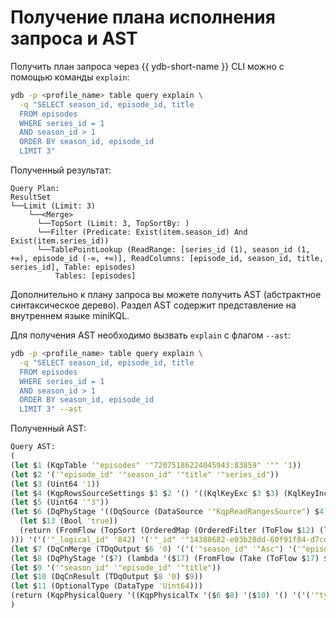 # Получение плана исполнения запроса и AST

Получить план запроса через {{ ydb-short-name }} CLI можно с помощью команды `explain`:

```bash
ydb -p <profile_name> table query explain \
  -q "SELECT season_id, episode_id, title
  FROM episodes
  WHERE series_id = 1
  AND season_id > 1
  ORDER BY season_id, episode_id
  LIMIT 3"
```

Полученный результат:

```text
Query Plan:
ResultSet
└──Limit (Limit: 3)
    └──<Merge>
      └──TopSort (Limit: 3, TopSortBy: )
      └──Filter (Predicate: Exist(item.season_id) And Exist(item.series_id))
      └──TablePointLookup (ReadRange: [series_id (1), season_id (1, +∞), episode_id (-∞, +∞)], ReadColumns: [episode_id, season_id, title, series_id], Table: episodes)
          Tables: [episodes]
```

Дополнительно к плану запроса вы можете получить AST (абстрактное синтаксическое дерево).
Раздел AST содержит представление на внутреннем языке miniKQL.

Для получения AST необходимо вызвать `explain` с флагом `--ast`:

```bash
ydb -p <profile_name> table query explain \
  -q "SELECT season_id, episode_id, title
  FROM episodes
  WHERE series_id = 1
  AND season_id > 1
  ORDER BY season_id, episode_id
  LIMIT 3" --ast
```

Полученный AST:

```clojure
Query AST:
(
(let $1 (KqpTable '"episodes" '"72075186224045943:83859" '"" '1))
(let $2 '('"episode_id" '"season_id" '"title" '"series_id"))
(let $3 (Uint64 '1))
(let $4 (KqpRowsSourceSettings $1 $2 '() '((KqlKeyExc $3 $3) (KqlKeyInc $3))))
(let $5 (Uint64 '"3"))
(let $6 (DqPhyStage '((DqSource (DataSource '"KqpReadRangesSource") $4)) (lambda '($12) (block '(
  (let $13 (Bool 'true))
  (return (FromFlow (TopSort (OrderedMap (OrderedFilter (ToFlow $12) (lambda '($14) (And (Exists (Member $14 '"season_id")) (Exists (Member $14 '"series_id"))))) (lambda '($15) (AsStruct '('"episode_id" (Member $15 '"episode_id")) '('"season_id" (Member $15 '"season_id")) '('"title" (Member $15 '"title"))))) $5 '($13 $13) (lambda '($16) '((Member $16 '"season_id") (Member $16 '"episode_id"))))))
))) '('('"_logical_id" '842) '('"_id" '"14388682-e03b28dd-60f91f84-d7cd002f"))))
(let $7 (DqCnMerge (TDqOutput $6 '0) '('('"season_id" '"Asc") '('"episode_id" '"Asc"))))
(let $8 (DqPhyStage '($7) (lambda '($17) (FromFlow (Take (ToFlow $17) $5))) '('('"_logical_id" '855) '('"_id" '"295c0459-34d4b026-b467e71f-35402430"))))
(let $9 '('"season_id" '"episode_id" '"title"))
(let $10 (DqCnResult (TDqOutput $8 '0) $9))
(let $11 (OptionalType (DataType 'Uint64)))
(return (KqpPhysicalQuery '((KqpPhysicalTx '($6 $8) '($10) '() '('('"type" '"data")))) '((KqpTxResultBinding (ListType (StructType '('"episode_id" $11) '('"season_id" $11) '('"title" (OptionalType (DataType 'String))))) '0 '0)) '('('"type" '"data_query"))))
)
```
